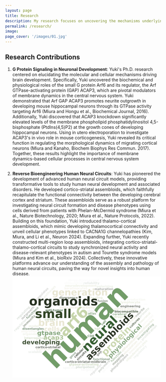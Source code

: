 ```yaml
---
layout: page
title: Research
description: My research focuses on uncovering the mechanisms underlying human nervous system development and function, as well as the pathological processes driving neurological disorders. Utilizing advanced stem cell-based technologies, including regionalized neural organoids and assembloids, I recreate complex cellular processes—such as axon projection and synaptic formation—within human neural circuits to investigate their assembly during development and their disruption in disease states. By integrating multidimensional molecular approaches, such as scarless CRISPR gene editing and anatomical-to-functional live-cell imaging, my work aims to elucidate disease-associated abnormalities at the molecular, cellular, circuit, and system-wide levels, offering novel insights into human disease.
permalink: /research/
image:
page_cover: '/images/01.jpg'
---
```

## Research Contributions
1. **G Protein Signaling in Neuronal Development**: Yuki's Ph.D. research centered on elucidating the molecular and cellular mechanisms driving brain development. Specifically, Yuki uncovered the biochemical and physiological roles of the small G protein Arf6 and its regulator, the Arf GTPase-activating protein (GAP) ACAP3, which are pivotal modulators of membrane dynamics in the central nervous system. Yuki demonstrated that Arf GAP ACAP3 promotes neurite outgrowth in developing mouse hippocampal neurons through its GTPase activity targeting Arf6 (Miura and Hongu et al., Biochemical Journal, 2016). Additionally, Yuki discovered that ACAP3 knockdown significantly elevated levels of the membrane phospholipid phosphatidylinositol 4,5-bisphosphate (PtdIns(4,5)P2) at the growth cones of developing hippocampal neurons. Using in utero electroporation to investigate ACAP3's in vivo role in mouse corticogenesis, Yuki revealed its critical function in regulating the morphological dynamics of migrating cortical neurons (Miura and Kanaho, Biochem Biophys Res Commun. 2017). Together, these results highlight the importance of membrane dynamics-based cellular processes in central nervous system development.

2. **Reverse Bioengineering Human Neural Circuits**: Yuki has pioneered the development of advanced human neural circuit models, providing transformative tools to study human neural development and associated disorders. He developed cortico-striatal assembloids, which faithfully recapitulate the functional connectivity between the developing cerebral cortex and striatum. These assembloids serve as a robust platform for investigating neural circuit formation and disease phenotypes using cells derived from patients with Phelan-McDermid syndrome (Miura et al., Nature Biotechnology, 2020; Miura et al., Nature Protocols, 2022). Building on this foundation, Yuki introduced thalamo-cortical assembloids, which mimic developing thalamocortical connectivity and unveil cellular phenotypes linked to CACNA1G channelopathies (Kim, Miura, and Li et al., Neuron 2024). Expanding further, Yuki recently constructed multi-region loop assembloids, integrating cortico-striatal-thalamo-cortical circuits to study synchronized neural activity and disease-relevant phenotypes in autism and Tourette syndrome models (Miura and Kim et al., bioRxiv 2024). Collectively, these innovative platforms advance our understanding of the assembly and pathology of human neural circuits, paving the way for novel insights into human disease.
![Photo](/images/Word_cloud.jpg)
